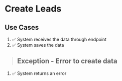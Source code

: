 # Create Leads

## Use Cases

1. ✅ System receives the data through endpoint
2. ✅ System saves the data

> ## Exception - Error to create data

1. ✅ System returns an error
